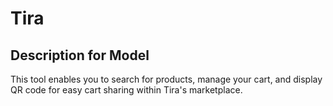 # Tira

## Description for Model

This tool enables you to search for products, manage your cart, and display QR code for easy cart sharing within Tira's marketplace.

